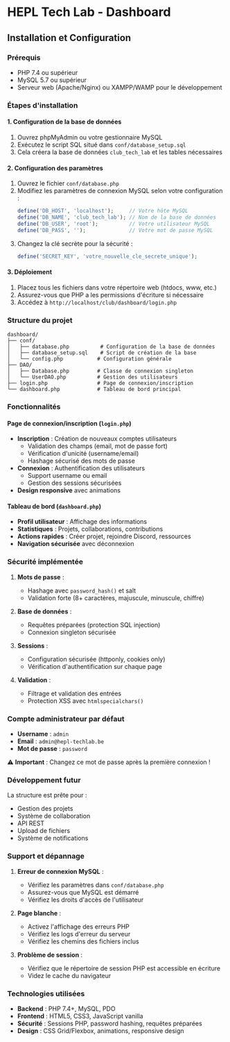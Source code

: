 # HEPL Tech Lab - Dashboard

## Installation et Configuration

### Prérequis
- PHP 7.4 ou supérieur
- MySQL 5.7 ou supérieur
- Serveur web (Apache/Nginx) ou XAMPP/WAMP pour le développement

### Étapes d'installation

#### 1. Configuration de la base de données
1. Ouvrez phpMyAdmin ou votre gestionnaire MySQL
2. Exécutez le script SQL situé dans `conf/database_setup.sql`
3. Cela créera la base de données `club_tech_lab` et les tables nécessaires

#### 2. Configuration des paramètres
1. Ouvrez le fichier `conf/database.php`
2. Modifiez les paramètres de connexion MySQL selon votre configuration :
   ```php
   define('DB_HOST', 'localhost');     // Votre hôte MySQL
   define('DB_NAME', 'club_tech_lab'); // Nom de la base de données
   define('DB_USER', 'root');          // Votre utilisateur MySQL
   define('DB_PASS', '');              // Votre mot de passe MySQL
   ```
3. Changez la clé secrète pour la sécurité :
   ```php
   define('SECRET_KEY', 'votre_nouvelle_cle_secrete_unique');
   ```

#### 3. Déploiement
1. Placez tous les fichiers dans votre répertoire web (htdocs, www, etc.)
2. Assurez-vous que PHP a les permissions d'écriture si nécessaire
3. Accédez à `http://localhost/club/dashboard/login.php`

### Structure du projet

```
dashboard/
├── conf/
│   ├── database.php          # Configuration de la base de données
│   ├── database_setup.sql    # Script de création de la base
│   └── config.php           # Configuration générale
├── DAO/
│   ├── Database.php         # Classe de connexion singleton
│   └── UserDAO.php          # Gestion des utilisateurs
├── login.php                # Page de connexion/inscription
└── dashboard.php            # Tableau de bord principal
```

### Fonctionnalités

#### Page de connexion/inscription (`login.php`)
- **Inscription** : Création de nouveaux comptes utilisateurs
  - Validation des champs (email, mot de passe fort)
  - Vérification d'unicité (username/email)
  - Hashage sécurisé des mots de passe
- **Connexion** : Authentification des utilisateurs
  - Support username ou email
  - Gestion des sessions sécurisées
- **Design responsive** avec animations

#### Tableau de bord (`dashboard.php`)
- **Profil utilisateur** : Affichage des informations
- **Statistiques** : Projets, collaborations, contributions
- **Actions rapides** : Créer projet, rejoindre Discord, ressources
- **Navigation sécurisée** avec déconnexion

### Sécurité implémentée

1. **Mots de passe** :
   - Hashage avec `password_hash()` et salt
   - Validation forte (8+ caractères, majuscule, minuscule, chiffre)

2. **Base de données** :
   - Requêtes préparées (protection SQL injection)
   - Connexion singleton sécurisée

3. **Sessions** :
   - Configuration sécurisée (httponly, cookies only)
   - Vérification d'authentification sur chaque page

4. **Validation** :
   - Filtrage et validation des entrées
   - Protection XSS avec `htmlspecialchars()`

### Compte administrateur par défaut

- **Username** : `admin`
- **Email** : `admin@hepl-techlab.be`
- **Mot de passe** : `password`

⚠️ **Important** : Changez ce mot de passe après la première connexion !

### Développement futur

La structure est prête pour :
- Gestion des projets
- Système de collaboration
- API REST
- Upload de fichiers
- Système de notifications

### Support et dépannage

1. **Erreur de connexion MySQL** :
   - Vérifiez les paramètres dans `conf/database.php`
   - Assurez-vous que MySQL est démarré
   - Vérifiez les droits d'accès de l'utilisateur

2. **Page blanche** :
   - Activez l'affichage des erreurs PHP
   - Vérifiez les logs d'erreur du serveur
   - Vérifiez les chemins des fichiers inclus

3. **Problème de session** :
   - Vérifiez que le répertoire de session PHP est accessible en écriture
   - Videz le cache du navigateur

### Technologies utilisées

- **Backend** : PHP 7.4+, MySQL, PDO
- **Frontend** : HTML5, CSS3, JavaScript vanilla
- **Sécurité** : Sessions PHP, password hashing, requêtes préparées
- **Design** : CSS Grid/Flexbox, animations, responsive design